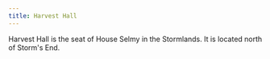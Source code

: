 ```yaml
---
title: Harvest Hall
---
```


 Harvest Hall is the seat of House Selmy in the Stormlands. It is located north of Storm's End.






